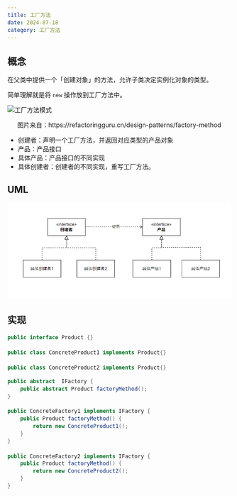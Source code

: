```yaml
---
title: 工厂方法
date: 2024-07-18
category: 工厂方法
---
```


## 概念

在父类中提供一个「创建对象」的方法，允许子类决定实例化对象的类型。

简单理解就是将 `new` 操作放到工厂方法中。

![工厂方法模式](https://refactoringguru.cn/images/patterns/content/factory-method/factory-method-zh.png)

<p style="text-align:center">图片来自：https://refactoringguru.cn/design-patterns/factory-method</p>

- 创建者：声明一个工厂方法，并返回对应类型的产品对象
- 产品：产品接口
- 具体产品：产品接口的不同实现
- 具体创建者：创建者的不同实现，重写工厂方法。

## UML

![image-20240718142904642](../.vuepress/public/my-images/image-20240718142904642.png)

## 实现

```java
public interface Product {}

public class ConcreteProduct1 implements Product{}

public class ConcreteProduct2 implements Product{}
```

```java
public abstract  IFactory {
    public abstract Product factoryMethod();
}

public ConcreteFactory1 implements IFactory {
    public Product factoryMethod() {
        return new ConcreteProduct1();
    }
}

public ConcreteFactory2 implements IFactory {
    public Product factoryMethod() {
        return new ConcreteProduct2();
    }
}
```







